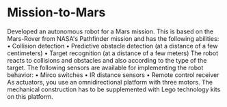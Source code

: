 # Mission-to-Mars
Developed an autonomous robot for a Mars mission. This is based on the Mars-Rover from NASA's Pathfinder mission and has the following abilities: • Collision detection • Predictive obstacle detection (at a distance of a few centimeters) • Target recognition (at a distance of a few meters) The robot reacts to collisions and obstacles and also according to the type of the target. The following sensors are available for implementing the robot behavior: • Mirco switches • IR distance sensors • Remote control receiver As actuators, you use an omnidirectional platform with three motors. The mechanical construction has to be supplemented with Lego technology kits on this platform.
